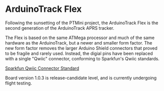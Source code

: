 # ArduinoTrack Flex
Following the sunsetting of the PTMini project, the ArduinoTrack Flex is the second generation of the ArduinoTrack APRS tracker.  

The Flex is based on the same ATMega processor and much of the same hardware as the ArduinoTrack, but a newer and smaller form factor.  The new form factor removes the larger Arduino Shield connectors that proved to be fragile and rarely used.  Instead, the digial pins have been replaced with a single "Qwiic" connector, conforming to Sparkfun's Qwiic standards.

[Sparkfun Qwiic Connector Standard](https://www.sparkfun.com/qwiic)

Board version 1.0.3 is release-candidate level, and is currently undergoing flight testing.  
